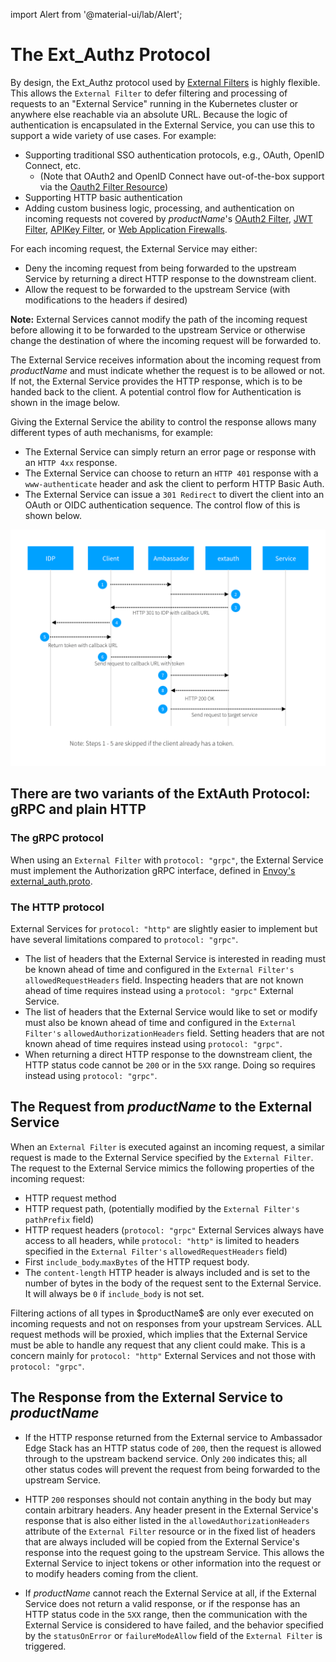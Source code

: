 import Alert from '@material-ui/lab/Alert';

# The Ext_Authz Protocol

By design, the Ext_Authz protocol used by [External Filters][] is highly flexible. This allows the `External Filter` to defer filtering and processing of requests to an "External Service" running in the Kubernetes cluster or anywhere else reachable via an absolute URL. Because the logic of authentication is encapsulated in the External Service, you can use this to support a wide variety of use cases. For example:

- Supporting traditional SSO authentication protocols, e.g., OAuth, OpenID Connect, etc.
  - (Note that OAuth2 and OpenID Connect have out-of-the-box support via the [Oauth2 Filter Resource][])
- Supporting HTTP basic authentication
- Adding custom business logic, processing, and authentication on incoming requests not covered by $productName$'s [OAuth2 Filter][], [JWT Filter][], [APIKey Filter][], or [Web Application Firewalls][].

For each incoming request, the External Service may either:

- Deny the incoming request from being forwarded to the upstream Service by returning a direct HTTP response to the downstream client.
- Allow the request to be forwarded to the upstream Service (with modifications to the headers if desired)

**Note:** External Services cannot modify the path of the incoming request before allowing it to be forwarded to the upstream Service or otherwise change the destination of where the incoming request will be forwarded to.

The External Service receives information about the incoming request from $productName$ and must indicate whether the request is to be allowed or not. If not, the External Service provides the HTTP response, which is to be handed back to the client. A potential control flow for Authentication is shown in the image below.

Giving the External Service the ability to control the response allows many different types of auth mechanisms, for example:

- The External Service can simply return an error page or response with an `HTTP 4xx` response.
- The External Service can choose to return an `HTTP 401` response with a `www-authenticate` header and ask the client to perform HTTP Basic Auth.
- The External Service can issue a `301 Redirect` to divert the client into an OAuth or OIDC authentication sequence. The control flow of this is shown below.

![Authentication flow](../../images/auth-flow.png)

## There are two variants of the ExtAuth Protocol: gRPC and plain HTTP

### The gRPC protocol

When using an `External Filter` with `protocol: "grpc"`, the External Service must implement the Authorization gRPC interface, defined in [Envoy's external_auth.proto][].

### The HTTP protocol

External Services for `protocol: "http"` are slightly easier to implement but have several limitations compared to `protocol: "grpc"`.

- The list of headers that the External Service is interested in reading must be known ahead of time and configured in the `External Filter's` `allowedRequestHeaders` field. Inspecting headers that are not known ahead of time requires instead using a `protocol: "grpc"` External Service.
- The list of headers that the External Service would like to set or modify must also be known ahead of time and configured in the `External Filter's` `allowedAuthorizationHeaders` field. Setting headers that are not known ahead of time requires instead using `protocol: "grpc"`.
- When returning a direct HTTP response to the downstream client, the HTTP status code cannot be `200` or in the `5XX` range. Doing so requires instead using `protocol: "grpc"`.

## The Request from $productName$ to the External Service

When an `External Filter` is executed against an incoming request, a similar request is made to the External Service specified by the `External Filter`. The request to the External Service mimics the following properties of the incoming request:

- HTTP request method
- HTTP request path, (potentially modified by the `External Filter's` `pathPrefix` field)
- HTTP request headers (`protocol: "grpc"` External Services always have access to all headers, while `protocol: "http"` is limited to headers specified in the `External Filter's` `allowedRequestHeaders` field)
- First `include_body`.`maxBytes` of the HTTP request body.
- The `content-length` HTTP header is always included and is set to the number of bytes in the body of the request sent to the External Service. It will always be `0` if `include_body` is not set.

<Alert severity="info">
  Filtering actions of all types in $productName$ are only ever executed on incoming requests and not on responses from your upstream Services.
</Alert>

<Alert severity="warning">
  ALL request methods will be proxied, which implies that the External Service must be able to handle any request that any client could make. This is a concern mainly for <code>protocol: "http"</code> External Services and not those with <code>protocol: "grpc"</code>.
</Alert>

## The Response from the External Service to $productName$

- If the HTTP response returned from the External service to Ambassador Edge Stack has an HTTP status code of `200`, then the request is allowed through to the upstream backend service. Only `200` indicates this; all other status codes will prevent the request from being forwarded to the upstream Service.

- HTTP `200` responses should not contain anything in the body but may contain arbitrary headers. Any header present in the External Service's response that is also either listed in the `allowedAuthorizationHeaders` attribute of the `External Filter` resource or in the fixed list of headers that are always included will be copied from the External Service's response into the request going to the upstream Service. This allows the External Service to inject tokens or other information into the request or to modify headers coming from the client.

- If $productName$ cannot reach the External Service at all, if the External Service does not return a valid response, or if the response has an HTTP status code in the `5XX` range, then the communication with the External Service is considered to have failed, and the behavior specified by the `statusOnError` or `failureModeAllow` field of the `External Filter` is triggered.

[Envoy's external_auth.proto]: https://github.com/emissary-ingress/emissary/blob/master/api/envoy/service/auth/v3/external_auth.proto
[External Filters]: ../external
[Oauth2 Filter Resource]: ../../../custom-resources/filter-oauth2
[OAuth2 Filter]:  ../../sso/oauth2-sso
[JWT Filter]:  ../../auth/jwt
[APIKey Filter]: ../../auth/apikey
[Web Application Firewalls]: ../../web-application-firewalls/setup
